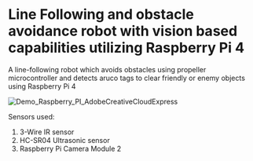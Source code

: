 # Line Following and obstacle avoidance robot with vision based capabilities utilizing Raspberry Pi 4

A line-following robot which avoids obstacles using propeller microcontroller and detects aruco tags to clear friendly or enemy objects using Raspberry Pi 4

![Demo_Raspberry_PI_AdobeCreativeCloudExpress](https://user-images.githubusercontent.com/69100847/169695477-4041b40b-ea27-42e2-9d6c-75fdb35a57bb.gif)


Sensors used:
1) 3-Wire IR sensor
2) HC-SR04 Ultrasonic sensor
3) Raspberry Pi Camera Module 2
